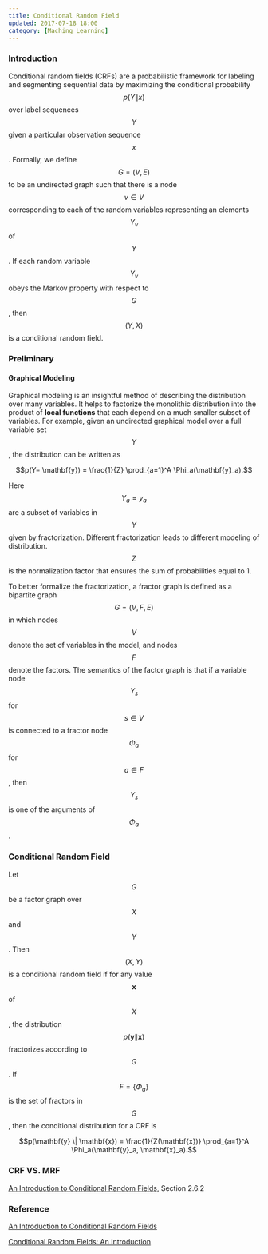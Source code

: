 ```yaml
---
title: Conditional Random Field
updated: 2017-07-18 18:00
category: [Maching Learning]
---
```


### Introduction

Conditional random fields (CRFs) are a probabilistic framework for labeling and segmenting sequential data by maximizing the conditional probability $$p(Y \| x)$$ over label sequences $$Y$$ given a particular observation sequence $$x$$.
Formally, we define $$G=(V,E)$$ to be an undirected graph such that there is a node $$v \in V$$ corresponding to each of the random variables representing an elements $$Y_v$$ of $$Y$$. If each random variable $$Y_v$$ obeys the Markov property with respect to $$G$$, then $$(Y, X)$$ is a conditional random field.

### Preliminary

#### Graphical Modeling

Graphical modeling is an insightful method of describing the distribution over many variables. It helps to factorize the monolithic distribution into the product of **local functions** that each depend on a much smaller subset of variables. For example, given an undirected graphical model over a full variable set $$Y$$, the distribution can be written as 

$$p(Y= \mathbf{y}) = \frac{1}{Z} \prod_{a=1}^A \Phi_a(\mathbf{y}_a).$$

Here $$Y_a = y_a$$ are a subset of variables in $$Y$$ given by fractorization. Different fractorization leads to different modeling of distribution. $$Z$$ is the normalization factor that ensures the sum of probabilities equal to 1.

To better formalize the fractorization, a fractor graph is defined as a bipartite graph $$G=(V, F, E)$$ in which nodes $$V$$ denote the set of variables in the model, and nodes $$F$$ denote the factors. The semantics of the factor graph is that if a variable node $$Y_s$$ for $$s \in V$$ is connected to a fractor node $$\Phi_a$$ for $$a \in F$$, then $$Y_s$$ is one of the arguments of $$\Phi_a$$.

### Conditional Random Field

Let $$G$$ be a factor graph over $$X$$ and $$Y$$. Then $$(X, Y)$$ is a conditional random field if for any value $$\mathbf{x}$$ of $$X$$, the distribution $$p(\mathbf{y} \| \mathbf{x})$$ fractorizes according to $$G$$. If $$F=\{ \Phi_a \}$$ is the set of fractors in $$G$$, then the conditional distribution for a CRF is 

$$p(\mathbf{y} \| \mathbf{x}) = \frac{1}{Z(\mathbf{x})} \prod_{a=1}^A \Phi_a(\mathbf{y}_a, \mathbf{x}_a).$$

### CRF VS. MRF

[An Introduction to Conditional Random Fields](http://homepages.inf.ed.ac.uk/csutton/publications/crftut-fnt.pdf), Section 2.6.2

### Reference
[An Introduction to Conditional Random Fields](http://homepages.inf.ed.ac.uk/csutton/publications/crftut-fnt.pdf)

[Conditional Random Fields: An Introduction](http://dirichlet.net/pdf/wallach04conditional.pdf)